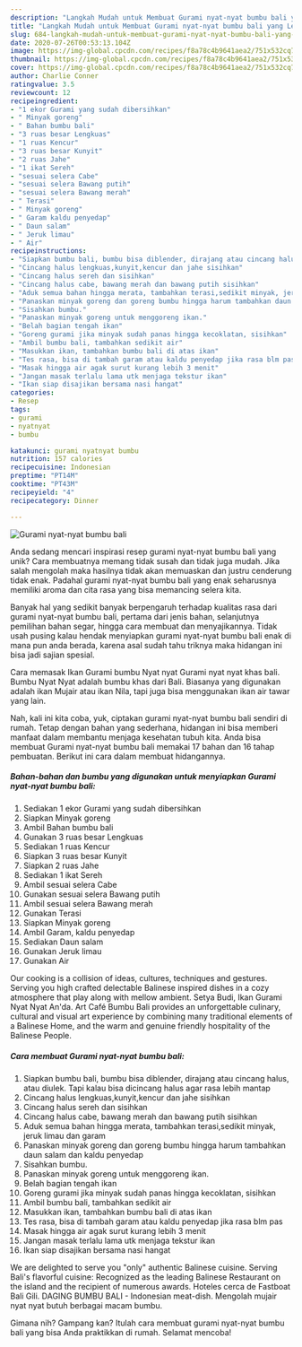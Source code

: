 ```yaml
---
description: "Langkah Mudah untuk Membuat Gurami nyat-nyat bumbu bali yang Lezat Sekali"
title: "Langkah Mudah untuk Membuat Gurami nyat-nyat bumbu bali yang Lezat Sekali"
slug: 684-langkah-mudah-untuk-membuat-gurami-nyat-nyat-bumbu-bali-yang-lezat-sekali
date: 2020-07-26T00:53:13.104Z
image: https://img-global.cpcdn.com/recipes/f8a78c4b9641aea2/751x532cq70/gurami-nyat-nyat-bumbu-bali-foto-resep-utama.jpg
thumbnail: https://img-global.cpcdn.com/recipes/f8a78c4b9641aea2/751x532cq70/gurami-nyat-nyat-bumbu-bali-foto-resep-utama.jpg
cover: https://img-global.cpcdn.com/recipes/f8a78c4b9641aea2/751x532cq70/gurami-nyat-nyat-bumbu-bali-foto-resep-utama.jpg
author: Charlie Conner
ratingvalue: 3.5
reviewcount: 12
recipeingredient:
- "1 ekor Gurami yang sudah dibersihkan"
- " Minyak goreng"
- " Bahan bumbu bali"
- "3 ruas besar Lengkuas"
- "1 ruas Kencur"
- "3 ruas besar Kunyit"
- "2 ruas Jahe"
- "1 ikat Sereh"
- "sesuai selera Cabe"
- "sesuai selera Bawang putih"
- "sesuai selera Bawang merah"
- " Terasi"
- " Minyak goreng"
- " Garam kaldu penyedap"
- " Daun salam"
- " Jeruk limau"
- " Air"
recipeinstructions:
- "Siapkan bumbu bali, bumbu bisa diblender, dirajang atau cincang halus, atau diulek. Tapi kalau bisa dicincang halus agar rasa lebih mantap"
- "Cincang halus lengkuas,kunyit,kencur dan jahe sisihkan"
- "Cincang halus sereh dan sisihkan"
- "Cincang halus cabe, bawang merah dan bawang putih sisihkan"
- "Aduk semua bahan hingga merata, tambahkan terasi,sedikit minyak, jeruk limau dan garam"
- "Panaskan minyak goreng dan goreng bumbu hingga harum tambahkan daun salam dan kaldu penyedap"
- "Sisahkan bumbu."
- "Panaskan minyak goreng untuk menggoreng ikan."
- "Belah bagian tengah ikan"
- "Goreng gurami jika minyak sudah panas hingga kecoklatan, sisihkan"
- "Ambil bumbu bali, tambahkan sedikit air"
- "Masukkan ikan, tambahkan bumbu bali di atas ikan"
- "Tes rasa, bisa di tambah garam atau kaldu penyedap jika rasa blm pas"
- "Masak hingga air agak surut kurang lebih 3 menit"
- "Jangan masak terlalu lama utk menjaga tekstur ikan"
- "Ikan siap disajikan bersama nasi hangat"
categories:
- Resep
tags:
- gurami
- nyatnyat
- bumbu

katakunci: gurami nyatnyat bumbu 
nutrition: 157 calories
recipecuisine: Indonesian
preptime: "PT14M"
cooktime: "PT43M"
recipeyield: "4"
recipecategory: Dinner

---
```



![Gurami nyat-nyat bumbu bali](https://img-global.cpcdn.com/recipes/f8a78c4b9641aea2/751x532cq70/gurami-nyat-nyat-bumbu-bali-foto-resep-utama.jpg)

Anda sedang mencari inspirasi resep gurami nyat-nyat bumbu bali yang unik? Cara membuatnya memang tidak susah dan tidak juga mudah. Jika salah mengolah maka hasilnya tidak akan memuaskan dan justru cenderung tidak enak. Padahal gurami nyat-nyat bumbu bali yang enak seharusnya memiliki aroma dan cita rasa yang bisa memancing selera kita.

Banyak hal yang sedikit banyak berpengaruh terhadap kualitas rasa dari gurami nyat-nyat bumbu bali, pertama dari jenis bahan, selanjutnya pemilihan bahan segar, hingga cara membuat dan menyajikannya. Tidak usah pusing kalau hendak menyiapkan gurami nyat-nyat bumbu bali enak di mana pun anda berada, karena asal sudah tahu triknya maka hidangan ini bisa jadi sajian spesial.

Cara memasak Ikan Gurami bumbu Nyat nyat Gurami nyat nyat khas bali. Bumbu Nyat Nyat adalah bumbu khas dari Bali. Biasanya yang digunakan adalah ikan Mujair atau ikan Nila, tapi juga bisa menggunakan ikan air tawar yang lain.


Nah, kali ini kita coba, yuk, ciptakan gurami nyat-nyat bumbu bali sendiri di rumah. Tetap dengan bahan yang sederhana, hidangan ini bisa memberi manfaat dalam membantu menjaga kesehatan tubuh kita. Anda bisa membuat Gurami nyat-nyat bumbu bali memakai 17 bahan dan 16 tahap pembuatan. Berikut ini cara dalam membuat hidangannya.

<!--inarticleads1-->

##### Bahan-bahan dan bumbu yang digunakan untuk menyiapkan Gurami nyat-nyat bumbu bali:

1. Sediakan 1 ekor Gurami yang sudah dibersihkan
1. Siapkan  Minyak goreng
1. Ambil  Bahan bumbu bali
1. Gunakan 3 ruas besar Lengkuas
1. Sediakan 1 ruas Kencur
1. Siapkan 3 ruas besar Kunyit
1. Siapkan 2 ruas Jahe
1. Sediakan 1 ikat Sereh
1. Ambil sesuai selera Cabe
1. Gunakan sesuai selera Bawang putih
1. Ambil sesuai selera Bawang merah
1. Gunakan  Terasi
1. Siapkan  Minyak goreng
1. Ambil  Garam, kaldu penyedap
1. Sediakan  Daun salam
1. Gunakan  Jeruk limau
1. Gunakan  Air


Our cooking is a collision of ideas, cultures, techniques and gestures. Serving you high crafted delectable Balinese inspired dishes in a cozy atmosphere that play along with mellow ambient. Setya Budi, Ikan Gurami Nyat Nyat An&#39;da. Art Café Bumbu Bali provides an unforgettable culinary, cultural and visual art experience by combining many traditional elements of a Balinese Home, and the warm and genuine friendly hospitality of the Balinese People. 

<!--inarticleads2-->

##### Cara membuat Gurami nyat-nyat bumbu bali:

1. Siapkan bumbu bali, bumbu bisa diblender, dirajang atau cincang halus, atau diulek. Tapi kalau bisa dicincang halus agar rasa lebih mantap
1. Cincang halus lengkuas,kunyit,kencur dan jahe sisihkan
1. Cincang halus sereh dan sisihkan
1. Cincang halus cabe, bawang merah dan bawang putih sisihkan
1. Aduk semua bahan hingga merata, tambahkan terasi,sedikit minyak, jeruk limau dan garam
1. Panaskan minyak goreng dan goreng bumbu hingga harum tambahkan daun salam dan kaldu penyedap
1. Sisahkan bumbu.
1. Panaskan minyak goreng untuk menggoreng ikan.
1. Belah bagian tengah ikan
1. Goreng gurami jika minyak sudah panas hingga kecoklatan, sisihkan
1. Ambil bumbu bali, tambahkan sedikit air
1. Masukkan ikan, tambahkan bumbu bali di atas ikan
1. Tes rasa, bisa di tambah garam atau kaldu penyedap jika rasa blm pas
1. Masak hingga air agak surut kurang lebih 3 menit
1. Jangan masak terlalu lama utk menjaga tekstur ikan
1. Ikan siap disajikan bersama nasi hangat


We are delighted to serve you &#34;only&#34; authentic Balinese cuisine. Serving Bali&#39;s flavorful cuisine: Recognized as the leading Balinese Restaurant on the island and the recipient of numerous awards. Hoteles cerca de Fastboat Bali Gili. DAGING BUMBU BALI - Indonesian meat-dish. Mengolah mujair nyat nyat butuh berbagai macam bumbu. 

Gimana nih? Gampang kan? Itulah cara membuat gurami nyat-nyat bumbu bali yang bisa Anda praktikkan di rumah. Selamat mencoba!
